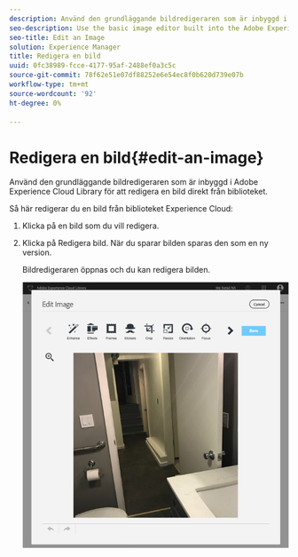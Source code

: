 ```yaml
---
description: Använd den grundläggande bildredigeraren som är inbyggd i Adobe Experience Cloud Library för att redigera en bild direkt från biblioteket.
seo-description: Use the basic image editor built into the Adobe Experience Cloud Library to edit an image on the fly from the library directly.
seo-title: Edit an Image
solution: Experience Manager
title: Redigera en bild
uuid: 0fc38989-fcce-4177-95af-2488ef0a3c5c
source-git-commit: 78f62e51e07df88252e6e54ec8f0b620d739e07b
workflow-type: tm+mt
source-wordcount: '92'
ht-degree: 0%

---
```



# Redigera en bild{#edit-an-image}

Använd den grundläggande bildredigeraren som är inbyggd i Adobe Experience Cloud Library för att redigera en bild direkt från biblioteket.

Så här redigerar du en bild från biblioteket Experience Cloud:

1. Klicka på en bild som du vill redigera.
1. Klicka på Redigera bild. När du sparar bilden sparas den som en ny version.

   Bildredigeraren öppnas och du kan redigera bilden.

   ![](assets/library_image_editor.png)

